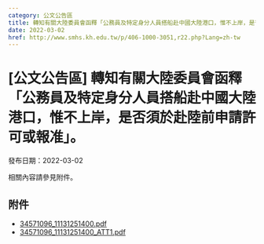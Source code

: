 ```yaml
---
category: 公文公告區
title: 轉知有關大陸委員會函釋「公務員及特定身分人員搭船赴中國大陸港口，惟不上岸，是否須於赴陸前申請許可或報准」。
date: 2022-03-02
href: http://www.smhs.kh.edu.tw/p/406-1000-3051,r22.php?Lang=zh-tw
---
```


# [公文公告區] 轉知有關大陸委員會函釋「公務員及特定身分人員搭船赴中國大陸港口，惟不上岸，是否須於赴陸前申請許可或報准」。

發布日期：2022-03-02

相關內容請參見附件。

## 附件

- [34571096_11131251400.pdf](https://www.smhs.kh.edu.tw/var/file/0/1000/attach/44/pta_2803_145435_83725.pdf)
- [34571096_11131251400_ATT1.pdf](https://www.smhs.kh.edu.tw/var/file/0/1000/attach/44/pta_2804_8582632_83725.pdf)
